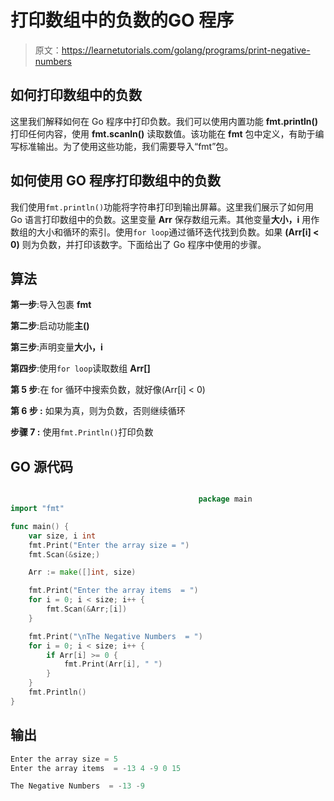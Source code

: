 # 打印数组中的负数的GO 程序

> 原文：<https://learnetutorials.com/golang/programs/print-negative-numbers>

## 如何打印数组中的负数

这里我们解释如何在 Go 程序中打印负数。我们可以使用内置功能 **fmt.println()** 打印任何内容，使用 **fmt.scanln()** 读取数值。该功能在 **fmt** 包中定义，有助于编写标准输出。为了使用这些功能，我们需要导入“fmt”包。

## 如何使用 GO 程序打印数组中的负数

我们使用`fmt.println()`功能将字符串打印到输出屏幕。这里我们展示了如何用 Go 语言打印数组中的负数。这里变量 **Arr** 保存数组元素。其他变量**大小，i** 用作数组的大小和循环的索引。使用`for loop`通过循环迭代找到负数。如果 **(Arr[i] < 0)** 则为负数，并打印该数字。下面给出了 Go 程序中使用的步骤。

## 算法

**第一步**:导入包裹 **fmt**

**第二步**:启动功能**主()**

**第三步**:声明变量**大小，i**

**第四步**:使用`for loop`读取数组 **Arr[]**

**第 5 步**:在 for 循环中搜索负数，就好像(Arr[i] < 0)

****第 6 步** :** 如果为真，则为负数，否则继续循环

****步骤 7** :** 使用`fmt.Println()`打印负数

## GO 源代码

```go

                                          package main
import "fmt"

func main() {
    var size, i int
    fmt.Print("Enter the array size = ")
    fmt.Scan(&size;)

    Arr := make([]int, size)

    fmt.Print("Enter the array items  = ")
    for i = 0; i < size; i++ {
        fmt.Scan(&Arr;[i])
    }

    fmt.Print("\nThe Negative Numbers  = ")
    for i = 0; i < size; i++ {
        if Arr[i] >= 0 {
            fmt.Print(Arr[i], " ")
        }
    }
    fmt.Println()
}

```

## 输出

```go
Enter the array size = 5
Enter the array items  = -13 4 -9 0 15

The Negative Numbers  = -13 -9 
```
